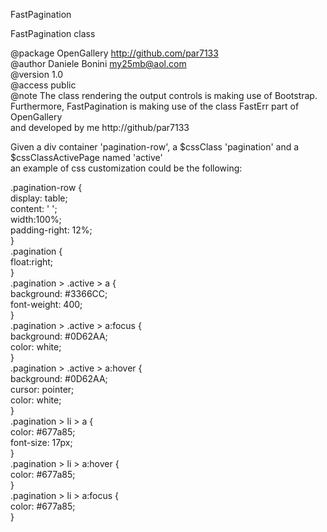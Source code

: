 
 FastPagination     
 
 FastPagination class     
  
 @package  OpenGallery   http://github.com/par7133     
 @author   Daniele Bonini <my25mb@aol.com>      
 @version  1.0     
 @access   public     
 @note The class rendering the output controls is making use of Bootstrap.     
 Furthermore, FastPagination is making use of the class FastErr part of OpenGallery     
 and developed by me http://github/par7133     
 
 Given a div container 'pagination-row', a $cssClass 'pagination' and a $cssClassActivePage named 'active'      
 an example of css customization could be the following:     
 
 .pagination-row {     
   display: table;      
   content: ' ';      
   width:100%;     
   padding-right: 12%;     
 }    
  .pagination {    
    float:right;    
 }    
 .pagination > .active > a {    
    background: #3366CC;    
    font-weight: 400;    
 }    
 .pagination > .active > a:focus {    
    background: #0D62AA;    
    color: white;    
 }    
 .pagination > .active > a:hover {    
   background: #0D62AA;    
   cursor: pointer;    
   color: white;    
 }    
 .pagination > li > a {    
   color: #677a85;    
   font-size: 17px;    
 }    
 .pagination > li > a:hover {    
   color: #677a85;    
 }    
 .pagination > li > a:focus {   
   color: #677a85;    
 }
 

